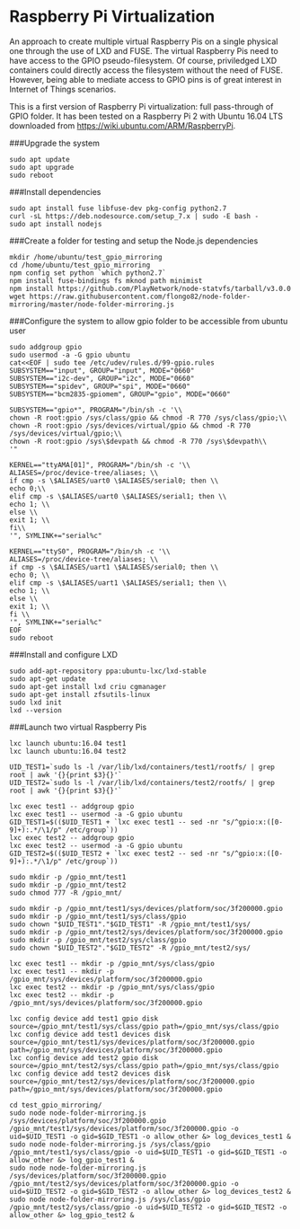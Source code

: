 # Raspberry Pi Virtualization
An approach to create multiple virtual Raspberry Pis on a single physical one through the use of LXD and FUSE. The virtual Raspberry Pis need to have access to the GPIO pseudo-filesystem. Of course, priviledged LXD containers could directly access the filesystem without the need of FUSE. However, being able to mediate access to GPIO pins is of great interest in Internet of Things scenarios. 

This is a first version of Raspberry Pi virtualization: full pass-through of GPIO folder. It has been tested on a Raspberry Pi 2 with Ubuntu 16.04 LTS downloaded from https://wiki.ubuntu.com/ARM/RaspberryPi.

###Upgrade the system
```
sudo apt update
sudo apt upgrade
sudo reboot
```

###Install dependencies
```
sudo apt install fuse libfuse-dev pkg-config python2.7
curl -sL https://deb.nodesource.com/setup_7.x | sudo -E bash -
sudo apt install nodejs
```
###Create a folder for testing and setup the Node.js dependencies
```
mkdir /home/ubuntu/test_gpio_mirroring
cd /home/ubuntu/test_gpio_mirroring
npm config set python `which python2.7`
npm install fuse-bindings fs mknod path minimist
npm install https://github.com/PlayNetwork/node-statvfs/tarball/v3.0.0
wget https://raw.githubusercontent.com/flongo82/node-folder-mirroring/master/node-folder-mirroring.js
```

###Configure the system to allow gpio folder to be accessible from ubuntu user
```
sudo addgroup gpio
sudo usermod -a -G gpio ubuntu
cat<<EOF | sudo tee /etc/udev/rules.d/99-gpio.rules
SUBSYSTEM=="input", GROUP="input", MODE="0660"
SUBSYSTEM=="i2c-dev", GROUP="i2c", MODE="0660"
SUBSYSTEM=="spidev", GROUP="spi", MODE="0660"
SUBSYSTEM=="bcm2835-gpiomem", GROUP="gpio", MODE="0660"

SUBSYSTEM=="gpio*", PROGRAM="/bin/sh -c '\\
chown -R root:gpio /sys/class/gpio && chmod -R 770 /sys/class/gpio;\\
chown -R root:gpio /sys/devices/virtual/gpio && chmod -R 770 /sys/devices/virtual/gpio;\\
chown -R root:gpio /sys\$devpath && chmod -R 770 /sys\$devpath\\
'"

KERNEL=="ttyAMA[01]", PROGRAM="/bin/sh -c '\\
ALIASES=/proc/device-tree/aliases; \\
if cmp -s \$ALIASES/uart0 \$ALIASES/serial0; then \\
echo 0;\\
elif cmp -s \$ALIASES/uart0 \$ALIASES/serial1; then \\
echo 1; \\
else \\
exit 1; \\
fi\\
'", SYMLINK+="serial%c"

KERNEL=="ttyS0", PROGRAM="/bin/sh -c '\\
ALIASES=/proc/device-tree/aliases; \\
if cmp -s \$ALIASES/uart1 \$ALIASES/serial0; then \\
echo 0; \\
elif cmp -s \$ALIASES/uart1 \$ALIASES/serial1; then \\
echo 1; \\
else \\
exit 1; \\
fi \\
'", SYMLINK+="serial%c"
EOF
sudo reboot
```

###Install and configure LXD
```
sudo add-apt-repository ppa:ubuntu-lxc/lxd-stable
sudo apt-get update
sudo apt-get install lxd criu cgmanager
sudo apt-get install zfsutils-linux
sudo lxd init
lxd --version
```
###Launch two virtual Raspberry Pis
```
lxc launch ubuntu:16.04 test1
lxc launch ubuntu:16.04 test2

UID_TEST1=`sudo ls -l /var/lib/lxd/containers/test1/rootfs/ | grep root | awk '{}{print $3}{}'`
UID_TEST2=`sudo ls -l /var/lib/lxd/containers/test2/rootfs/ | grep root | awk '{}{print $3}{}'`

lxc exec test1 -- addgroup gpio
lxc exec test1 -- usermod -a -G gpio ubuntu
GID_TEST1=$(($UID_TEST1 + `lxc exec test1 -- sed -nr "s/^gpio:x:([0-9]+):.*/\1/p" /etc/group`))
lxc exec test2 -- addgroup gpio
lxc exec test2 -- usermod -a -G gpio ubuntu
GID_TEST2=$(($UID_TEST2 + `lxc exec test2 -- sed -nr "s/^gpio:x:([0-9]+):.*/\1/p" /etc/group`))

sudo mkdir -p /gpio_mnt/test1
sudo mkdir -p /gpio_mnt/test2
sudo chmod 777 -R /gpio_mnt/

sudo mkdir -p /gpio_mnt/test1/sys/devices/platform/soc/3f200000.gpio
sudo mkdir -p /gpio_mnt/test1/sys/class/gpio
sudo chown "$UID_TEST1"."$GID_TEST1" -R /gpio_mnt/test1/sys/
sudo mkdir -p /gpio_mnt/test2/sys/devices/platform/soc/3f200000.gpio
sudo mkdir -p /gpio_mnt/test2/sys/class/gpio
sudo chown "$UID_TEST2"."$GID_TEST2" -R /gpio_mnt/test2/sys/

lxc exec test1 -- mkdir -p /gpio_mnt/sys/class/gpio
lxc exec test1 -- mkdir -p /gpio_mnt/sys/devices/platform/soc/3f200000.gpio
lxc exec test2 -- mkdir -p /gpio_mnt/sys/class/gpio
lxc exec test2 -- mkdir -p /gpio_mnt/sys/devices/platform/soc/3f200000.gpio

lxc config device add test1 gpio disk source=/gpio_mnt/test1/sys/class/gpio path=/gpio_mnt/sys/class/gpio
lxc config device add test1 devices disk source=/gpio_mnt/test1/sys/devices/platform/soc/3f200000.gpio path=/gpio_mnt/sys/devices/platform/soc/3f200000.gpio
lxc config device add test2 gpio disk source=/gpio_mnt/test2/sys/class/gpio path=/gpio_mnt/sys/class/gpio
lxc config device add test2 devices disk source=/gpio_mnt/test2/sys/devices/platform/soc/3f200000.gpio path=/gpio_mnt/sys/devices/platform/soc/3f200000.gpio

cd test_gpio_mirroring/
sudo node node-folder-mirroring.js /sys/devices/platform/soc/3f200000.gpio /gpio_mnt/test1/sys/devices/platform/soc/3f200000.gpio -o uid=$UID_TEST1 -o gid=$GID_TEST1 -o allow_other &> log_devices_test1 &
sudo node node-folder-mirroring.js /sys/class/gpio /gpio_mnt/test1/sys/class/gpio -o uid=$UID_TEST1 -o gid=$GID_TEST1 -o allow_other &> log_gpio_test1 &
sudo node node-folder-mirroring.js /sys/devices/platform/soc/3f200000.gpio /gpio_mnt/test2/sys/devices/platform/soc/3f200000.gpio -o uid=$UID_TEST2 -o gid=$GID_TEST2 -o allow_other &> log_devices_test2 &
sudo node node-folder-mirroring.js /sys/class/gpio /gpio_mnt/test2/sys/class/gpio -o uid=$UID_TEST2 -o gid=$GID_TEST2 -o allow_other &> log_gpio_test2 &
```
